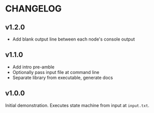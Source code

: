 # CHANGELOG

## v1.2.0

- Add blank output line between each node's console output

## v1.1.0

- Add intro pre-amble
- Optionally pass input file at command line
- Separate library from executable, generate docs

## v1.0.0

Initial demonstration. Executes state machine from input at `input.txt`.
